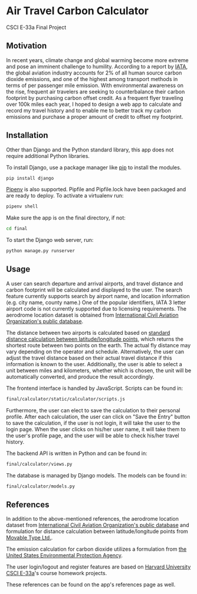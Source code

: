# Air Travel Carbon Calculator 

CSCI E-33a Final Project 

## Motivation

In recent years, climate change and global warming become more extreme and pose an imminent challenge to humility. 
According to a report by [IATA](https://www.iata.org/contentassets/c4f9f0450212472b96dac114a06cc4fa/fact-sheet-climate-change.pdf), 
the global aviation industry accounts for 2% of all human source carbon dioxide emissions, and one of the highest among transport methods in terms of per passenger mile emission. 
With environmental awareness on the rise, frequent air travelers are seeking to counterbalance their carbon footprint by purchasing carbon offset credit. 
As a frequent flyer traveling over 100k miles each year, I hoped to design a web app to calculate and record my travel history and to enable me to better track my carbon emissions and purchase a proper amount of credit to offset my footprint.   

## Installation

Other than Django and the Python standard library, this app does not require additional Python libraries. 

To install Django, use a package manager like [pip](https://pip.pypa.io/en/stable/) to install the modules.

```bash
pip install django
```

[Pipenv](https://pipenv.pypa.io/en/latest/) is also supported. Pipfile and Pipfile.lock have been packaged and are ready to deploy. To activate a virtualenv run:

```bash
pipenv shell
```

Make sure the app is on the final directory, if not:

```bash
cd final
```

To start the Django web server, run:

```bash
python manage.py runserver
```

## Usage

A user can search departure and arrival airports, and travel distance and carbon footprint will be calculated and displayed to the user. 
The search feature currently supports search by airport name, and location information (e.g. city name, county name.) 
One of the popular identifiers, IATA 3 letter airport code is not currently supported due to licensing requirements.
The aerodrome location dataset is obtained from [International Civil Aviation Organization's public database](https://www.icao.int/safety/iStars/Pages/API-Data-Service.aspx).

The distance between two airports is calculated based on [standard distance calculation between latitude/longitude points](https://www.movable-type.co.uk/scripts/latlong.html), 
which returns the shortest route between two points on the earth. The actual fly distance may vary depending on the operator and schedule. 
Alternatively, the user can adjust the travel distance based on their actual travel distance if this information is known to the user. 
Additionally, the user is able to select a unit between miles and kilometers, whether which is chosen, the unit will be automatically converted, and produce the result accordingly. 

The frontend interface is handled by JavaScript. Scripts can be found in:

```bash
final/calculator/static/calculator/scripts.js
```

Furthermore, the user can elect to save the calculation to their personal profile. After each calculation, the user can click on "Save the Entry" button to save the calculation, 
if the user is not login, it will take the user to the login page. 
When the user clicks on his/her user name, it will take them to the user's profile page, and the user will be able to check his/her travel history.

The backend API is written in Python and can be found in:

```bash
final/calculator/views.py
```

The database is managed by Django models. The models can be found in:

```bash
final/calculator/models.py
```

## References

In addition to the above-mentioned references, the aerodrome location dataset from [International Civil Aviation Organization's public database](https://www.icao.int/safety/iStars/Pages/API-Data-Service.aspx)
and formulation for distance calculation between latitude/longitude points from [Movable Type Ltd.](https://www.movable-type.co.uk/scripts/latlong.html).

The emission calculation for carbon dioxide utilizes a formulation from [the United States Environmental Protection Agency](https://www.epa.gov/sites/production/files/2018-03/documents/emission-factors_mar_2018_0.pdf).

The user login/logout and register features are based on [Harvard University CSCI E-33a](https://cs50.harvard.edu/extension/web/2020/spring/)'s course homework projects.

These references can be found on the app's references page as well. 